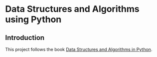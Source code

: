 # Data Structures and Algorithms using Python 

## Introduction 
This project follows the book [Data Structures and Algorithms in Python](https://www.wiley.com/en-us/Data+Structures+and+Algorithms+in+Python%2C+1st+Edition-p-9781118476734). 

